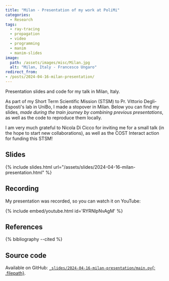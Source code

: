```yaml
---
title: "Milan - Presentation of my work at PoliMi"
categories:
  - Research
tags:
  - ray-tracing
  - propagation
  - video
  - programming
  - manim
  - manim-slides
image:
  path: /assets/images/misc/Milan.jpg
  alt: "Milan, Italy - Francesco Ungaro"
redirect_from:
- /posts/2024-04-16-milan-presentation/
---
```


Presentation slides and code for my talk in Milan, Italy.

<!--more-->

As part of my Short Term Scientific Mission (STSM)
to Pr. Vittorio Degli-Esposti's lab in UniBo,
I made a stopover in Milan. Below you can find my slides,
*made during the train journey by combining
previous presentations*,
as well as the code to reproduce them locally.

I am very much grateful to Nicola Di Cicco for inviting me for a small talk
(in the hope to start new collaborations),
as well as the COST Interact action for funding this STSM!

## Slides

{% include slides.html url="/assets/slides/2024-04-16-milan-presentation.html" %}

## Recording

My presentation was recorded, so you can watch it on YouTube:

{% include embed/youtube.html id='RYRNlpNvAgM' %}

## References

{% bibliography --cited %}

## Source code

Available on GitHub:
[`_slides/2024-04-16-milan-presentation/main.py`{: .filepath}](https://github.com/jeertmans/jeertmans.github.io/blob/main/_slides/2024-04-16-milan-presentation/main.py).
